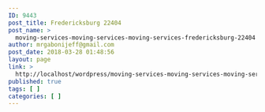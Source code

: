 ```yaml
---
ID: 9443
post_title: Fredericksburg 22404
post_name: >
  moving-services-moving-services-moving-services-fredericksburg-22404
author: mrgabonijeff@gmail.com
post_date: 2018-03-28 01:48:56
layout: page
link: >
  http://localhost/wordpress/moving-services-moving-services-moving-services-fredericksburg-22404/
published: true
tags: [ ]
categories: [ ]
---
```

